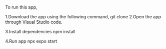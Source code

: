 To run this app,

1.Download the app using the following command,
  git clone
2.Open the app through Visual Studio code.

3.Install dependencies 
    npm install

4.Run app
    npx expo start